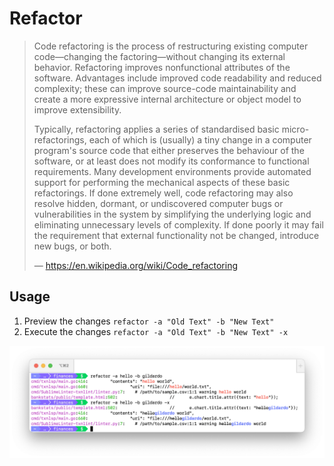 # Refactor

> Code refactoring is the process of restructuring existing computer code—changing the factoring—without changing its external behavior. Refactoring improves nonfunctional attributes of the software. Advantages include improved code readability and reduced complexity; these can improve source-code maintainability and create a more expressive internal architecture or object model to improve extensibility.
>
> Typically, refactoring applies a series of standardised basic micro-refactorings, each of which is (usually) a tiny change in a computer program's source code that either preserves the behaviour of the software, or at least does not modify its conformance to functional requirements. Many development environments provide automated support for performing the mechanical aspects of these basic refactorings. If done extremely well, code refactoring may also resolve hidden, dormant, or undiscovered computer bugs or vulnerabilities in the system by simplifying the underlying logic and eliminating unnecessary levels of complexity. If done poorly it may fail the requirement that external functionality not be changed, introduce new bugs, or both.
>
> — https://en.wikipedia.org/wiki/Code_refactoring

## Usage

1. Preview the changes `refactor -a "Old Text" -b "New Text"`
1. Execute the changes `refactor -a "Old Text" -b "New Text" -x`

![screenshot](screenshot.png)
